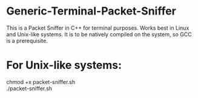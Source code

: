 # Generic-Terminal-Packet-Sniffer
This is a Packet Sniffer in C++ for terminal purposes. Works best in Linux and Unix-like systems. 
It is to be natively compiled on the system, so GCC is a prerequisite.

# For Unix-like systems:
chmod +x packet-sniffer.sh <br>
./packet-sniffer.sh


